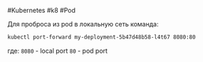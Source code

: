 #Kubernetes #k8 #Pod 

Для проброса из pod в локальную сеть команда:
```bash
kubectl port-forward my-deployment-5b47d48b58-l4t67 8080:80
```
где: 
`8080` - local port
`80` - pod port